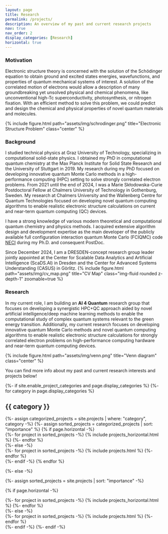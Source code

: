 ```yaml
---
layout: page
title: Research
permalink: /projects/
description: An overview of my past and current research projects
nav: true
nav_order: 2
display_categories: [Research]
horizontal: true
---
```


<h3>Motivation</h3> 
<p>
	Electronic structure theory is concerned with the solution of the Schödinger equation to obtain ground and excited states	energies, wavefunctions, and properties of quantum mechanical systems of interest.
	A solution of the correlated motion of electrons would allow a description of many groundbreaking yet unsolved physical and chemical phenomena, like unconventional high-Tc	superconductivity, photosynthesis, or nitrogen fixation.
	With an efficient method to solve this problem, we could predict and design the chemical and physical properties of novel quantum materials and molecules. 
</p>

{% include figure.html path="assets/img/schrodinger.png" title="Electronic Structure Problem" class="center" %} 


<h3>Background</h3> 

I studied technical physics at Graz University of Technology, specializing in computational solid-state physics. I obtained my PhD in computational quantum chemistry at the Max Planck Institute for Solid State Research and the University of Stuttgart in 2019. My research during my PhD focused on developing innovative quantum Monte Carlo methods in a high-performance computing (HPC) setting to solve strongly correlated electron problems. From 2021 until the end of 2024, I was a Marie Skłodowska-Curie Postdoctoral Fellow at Chalmers University of Technology in Gothenburg, Sweden. My research at Chalmers University and the Wallenberg Centre for Quantum Technologies focused on developing novel quantum computing algorithms to enable realistic electronic structure calculations on current and near-term quantum computing (QC) devices.
<br>

I have a strong knowledge of various modern theoretical and computational quantum chemistry and physics methods. 
I acquired extensive algorithm design and development expertise as the main developer of the publicly available full configuration interaction quantum Monte Carlo (FCIQMC) code <a href='https://github.com/ghb24/NECI_STABLE'>NECI</a> during my Ph.D. and consequent PostDoc.
<br>

Since December 2024, I am a DRESDEN-concept research group leader jointly appointed at the Center for Scalable Data Analytics and Artificial Intelligence (ScaDS.AI) in Dresden and the Center for Advanced Systems Understanding (CASUS) in Görlitz.
{% include figure.html path="assets/img/cv_map.png" title="CV Map" class="img-fluid rounded z-depth-1" zoomable=true %}

<h3>Research</h3>

 In my current role, I am building an <b>AI 4 Quantum</b> research group that focuses on developing a synergistic HPC+QC approach aided by novel artificial intelligence/deep machine learning methods to enable the computational study of complex quantum systems relevant to the green energy transition. 
Additionally, my current research focuses on developing innovative quantum Monte Carlo methods and novel quantum computing algorithms to enable realistic electronic structure calculations for strongly correlated electron problems on high-performance computing hardware and near-term quantum computing devices. <br>

{% include figure.html path="assets/img/venn.png" title="Venn diagram" class="center" %} 


You can find more info about my past and current research interests and projects below!
<br>

<!-- pages/projects.md -->
<div class="projects">
{%- if site.enable_project_categories and page.display_categories %}
  <!-- Display categorized projects -->
  {%- for category in page.display_categories %}
  <h2 class="category">{{ category }}</h2>
  {%- assign categorized_projects = site.projects | where: "category", category -%}
  {%- assign sorted_projects = categorized_projects | sort: "importance" %}
  <!-- Generate cards for each project -->
  {% if page.horizontal -%}
  <div class="container">
    <div class="row row-cols-2">
    {%- for project in sorted_projects -%}
      {% include projects_horizontal.html %}
    {%- endfor %}
    </div>
  </div>
  {%- else -%}
  <div class="grid">
    {%- for project in sorted_projects -%}
      {% include projects.html %}
    {%- endfor %}
  </div>
  {%- endif -%}
  {% endfor %}

{%- else -%}
<!-- Display projects without categories -->
  {%- assign sorted_projects = site.projects | sort: "importance" -%}
  <!-- Generate cards for each project -->
  {% if page.horizontal -%}
  <div class="container">
    <div class="row row-cols-2">
    {%- for project in sorted_projects -%}
      {% include projects_horizontal.html %}
    {%- endfor %}
    </div>
  </div>
  {%- else -%}
  <div class="grid">
    {%- for project in sorted_projects -%}
      {% include projects.html %}
    {%- endfor %}
  </div>
  {%- endif -%}
{%- endif -%}
</div>
